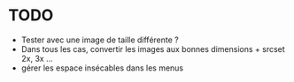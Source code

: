 TODO
====

- Tester avec une image de taille différente ?
- Dans tous les cas, convertir les images aux bonnes dimensions + srcset 2x, 3x …
- gérer les espace insécables dans les menus
